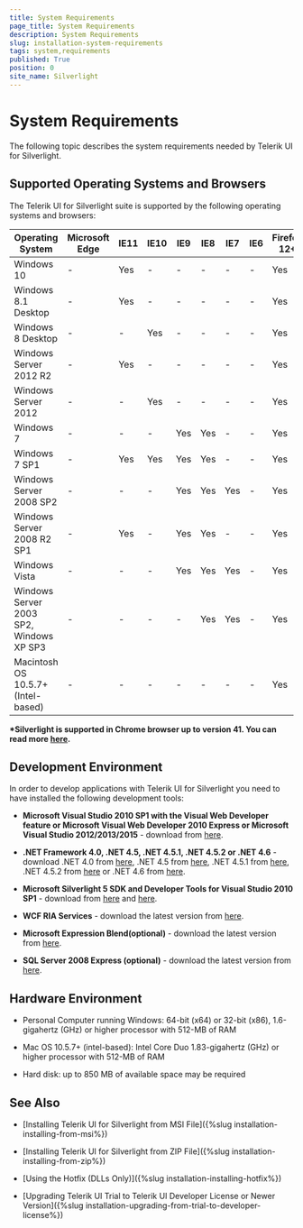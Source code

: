 ```yaml
---
title: System Requirements
page_title: System Requirements
description: System Requirements
slug: installation-system-requirements
tags: system,requirements
published: True
position: 0
site_name: Silverlight
---
```


# System Requirements

The following topic describes the system requirements needed by Telerik UI for Silverlight. 

## Supported Operating Systems and Browsers

The Telerik UI for Silverlight suite is supported by the following operating systems and browsers:

| Operating System                        	| Microsoft Edge| IE11 	| IE10 	| IE9 	| IE8 	| IE7 	| IE6 	| Firefox 12+ 	| Safari 4+ 	| Chrome *	|
|-----------------------------------------	|--------------	|------	|------	|-----	|-----	|-----	|-----	|-------------	|-----------	|------------	|
| Windows 10                            	| -  			| Yes  	| -    	| -   	| -   	| -   	| -   	| Yes         	| -         	| Yes        	|
| Windows 8.1 Desktop                     	| - 			| Yes  	| -    	| -   	| -   	| -   	| -   	| Yes         	| -         	| Yes        	|
| Windows 8 Desktop                       	| -    			| -    	| Yes  	| -   	| -   	| -   	| -   	| Yes         	| -         	| Yes        	|
| Windows Server 2012 R2                  	| -  			| Yes  	| -    	| -   	| -   	| -   	| -   	| Yes         	| -         	| Yes        	|
| Windows Server 2012                     	| -    			| -    	| Yes  	| -   	| -   	| -   	| -   	| Yes         	| -         	| Yes        	|
| Windows 7                               	| -  		  	| -    	| -    	| Yes 	| Yes 	| -   	| -   	| Yes         	| -         	| Yes        	|
| Windows 7 SP1                           	| -  			| Yes  	| Yes  	| Yes 	| Yes 	| -   	| -   	| Yes         	| -         	| Yes        	|
| Windows Server 2008 SP2                 	| -    			| -    	| -    	| Yes 	| Yes 	| Yes 	| -   	| Yes         	| -         	| Yes        	|
| Windows Server 2008 R2 SP1              	| -  			| Yes  	| -    	| Yes 	| Yes 	| -   	| -   	| Yes         	| -         	| Yes        	|
| Windows Vista                           	| -   		 	| -    	| -    	| Yes 	| Yes 	| Yes 	| -   	| Yes         	| -         	| Yes        	|
| Windows Server 2003 SP2, Windows XP SP3 	| -   		 	| -    	| -    	| -   	| Yes 	| Yes 	| -   	| Yes         	| -         	| Yes        	|
| Macintosh OS 10.5.7+ (Intel-based)      	| -   		 	| -    	| -    	| -   	| -   	| -   	| -   	| Yes         	| Yes       	| -          	|


__*Silverlight is supported in Chrome browser up to version 41. You can read more [here](https://www.chromium.org/developers/npapi-deprecation).__

## Development Environment

In order to develop applications with Telerik UI for Silverlight you need to have installed the following development tools:
				
* __Microsoft Visual Studio 2010 SP1 with the Visual Web Developer feature or Microsoft Visual Web Developer 2010 Express or Microsoft Visual Studio 2012/2013/2015__ - download from [here](http://www.microsoft.com/visualstudio/eng/downloads).
					
* __.NET Framework 4.0, .NET 4.5, .NET 4.5.1, .NET 4.5.2 or .NET 4.6__ - download .NET 4.0 from [here](http://www.microsoft.com/downloads/details.aspx?FamilyID=9cfb2d51-5ff4-4491-b0e5-b386f32c0992&displaylang=en), .NET 4.5 from [here](http://www.microsoft.com/en-us/download/details.aspx?id=30653), .NET 4.5.1 from [here](http://www.microsoft.com/en-us/download/details.aspx?id=40779), .NET 4.5.2 from [here](http://www.microsoft.com/en-us/download/details.aspx?id=42642) or .NET 4.6 from [here](https://www.microsoft.com/en-us/download/details.aspx?id=48130).
					
* __Microsoft Silverlight 5 SDK and Developer Tools for Visual Studio 2010 SP1__ - download from [here](http://www.microsoft.com/en-us/download/details.aspx?id=28359) and [here](http://www.microsoft.com/en-us/download/details.aspx?id=28358).
					
* __WCF RIA Services__ - download the latest version from [here](http://www.silverlight.net/learn/advanced-techniques/wcf-ria-services/get-started-with-wcf-ria-services).
					
* __Microsoft Expression Blend(optional)__ - download the latest version from [here](http://www.microsoft.com/expression/products/Blend_Overview.aspx).
					
* __SQL Server 2008 Express (optional)__ - download the latest version from [here](http://www.microsoft.com/express/sql/download/).
					
## Hardware Environment

* Personal Computer running Windows: 64-bit (x64) or 32-bit (x86), 1.6-gigahertz (GHz) or higher processor with 512-MB of RAM

* Mac OS 10.5.7+ (intel-based): Intel Core Duo 1.83-gigahertz (GHz) or higher processor with 512-MB of RAM

* Hard disk: up to 850 MB of available space may be required

## See Also

 * [Installing Telerik UI for Silverlight from MSI File]({%slug installation-installing-from-msi%})

 * [Installing Telerik UI for Silverlight from ZIP File]({%slug installation-installing-from-zip%})

 * [Using the Hotfix (DLLs Only)]({%slug installation-installing-hotfix%})

 * [Upgrading Telerik UI Trial to Telerik UI Developer License or Newer Version]({%slug installation-upgrading-from-trial-to-developer-license%})
